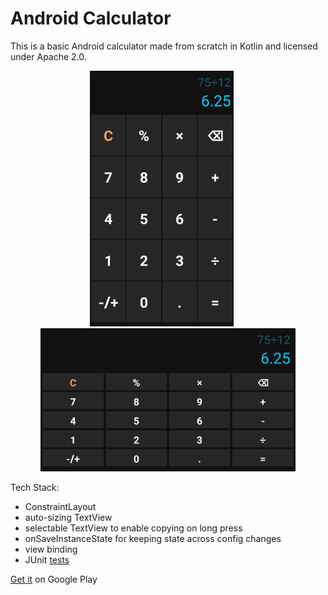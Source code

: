 # Android Calculator

This is a basic Android calculator made from scratch in Kotlin and licensed under Apache 2.0.

<p align="center">
<img src="https://github.com/spike/spike/blob/main/screenshot-phone.jpg" width="230"  title="Calculator">&nbsp;&nbsp;&nbsp;&nbsp;&nbsp;<img src="https://github.com/spike/spike/blob/main/screenshot-land-phone.jpg" width="408" title="Word Guess">
</p>

Tech Stack:

* ConstraintLayout
* auto-sizing TextView
* selectable TextView to enable copying on long press
* onSaveInstanceState for keeping state across config changes
* view binding
* JUnit [tests](https://github.com/spike/Calculator/blob/master/app/src/test/java/com/calculator/calc/)

[Get it](https://play.google.com/store/apps/details?id=com.calculator.calc) on Google Play
